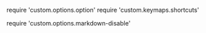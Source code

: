 
require 'custom.options.option'
require 'custom.keymaps.shortcuts'

require 'custom.options.markdown-disable'
